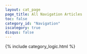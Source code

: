 ```yaml
---
layout: cat_page
page_title: All Navigation Articles
toc: false
category_id: "Navigation"
iscategory: true
disqus: false
---
```



{% include category_logic.html %}
